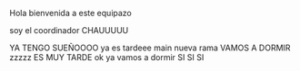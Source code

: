 Hola bienvenida a este equipazo

soy el coordinador
CHAUUUUU


YA TENGO SUEÑOOOO
ya es tardeee
main
nueva rama 
VAMOS A DORMIR
zzzzz
ES MUY TARDE
ok ya vamos a dormir
SI SI SI
